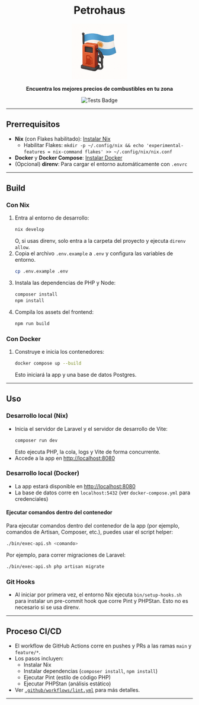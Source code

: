 <div align="center">

# Petrohaus

<img src="public/icon-512.png" alt="Petrohaus" height="150">

**Encuentra los mejores precios de combustibles en tu zona**

<p>
<img src="https://img.shields.io/github/actions/workflow/status/mayocca/petrohaus/lint.yml?label=tests" alt="Tests Badge">
</p>

</div>

---

## Prerrequisitos

-   **Nix** (con Flakes habilitado): [Instalar Nix](https://nixos.org/download.html)
    -   Habilitar Flakes: `mkdir -p ~/.config/nix && echo 'experimental-features = nix-command flakes' >> ~/.config/nix/nix.conf`
-   **Docker** y **Docker Compose**: [Instalar Docker](https://docs.docker.com/get-docker/)
-   (Opcional) **direnv**: Para cargar el entorno automáticamente con `.envrc`

---

## Build

### Con Nix

1. Entra al entorno de desarrollo:
    ```sh
    nix develop
    ```
    O, si usas direnv, solo entra a la carpeta del proyecto y ejecuta `direnv allow`.
1. Copia el archivo `.env.example` a `.env` y configura las variables de entorno.
    ```sh
    cp .env.example .env
    ```
1. Instala las dependencias de PHP y Node:
    ```sh
    composer install
    npm install
    ```
1. Compila los assets del frontend:
    ```sh
    npm run build
    ```

### Con Docker

1. Construye e inicia los contenedores:
    ```sh
    docker compose up --build
    ```
    Esto iniciará la app y una base de datos Postgres.

---

## Uso

### Desarrollo local (Nix)

-   Inicia el servidor de Laravel y el servidor de desarrollo de Vite:
    ```sh
    composer run dev
    ```
    Esto ejecuta PHP, la cola, logs y Vite de forma concurrente.
-   Accede a la app en [http://localhost:8080](http://localhost:8080)

### Desarrollo local (Docker)

-   La app estará disponible en [http://localhost:8080](http://localhost:8080)
-   La base de datos corre en `localhost:5432` (ver `docker-compose.yml` para credenciales)

#### Ejecutar comandos dentro del contenedor

Para ejecutar comandos dentro del contenedor de la app (por ejemplo, comandos de Artisan, Composer, etc.), puedes usar el script helper:

```sh
./bin/exec-api.sh <comando>
```

Por ejemplo, para correr migraciones de Laravel:

```sh
./bin/exec-api.sh php artisan migrate
```

### Git Hooks

-   Al iniciar por primera vez, el entorno Nix ejecuta `bin/setup-hooks.sh` para instalar un pre-commit hook que corre Pint y PHPStan. Esto no es necesario si se usa direnv.

---

## Proceso CI/CD

-   El workflow de GitHub Actions corre en pushes y PRs a las ramas `main` y `feature/*`.
-   Los pasos incluyen:
    -   Instalar Nix
    -   Instalar dependencias (`composer install`, `npm install`)
    -   Ejecutar Pint (estilo de código PHP)
    -   Ejecutar PHPStan (análisis estático)
-   Ver [`.github/workflows/lint.yml`](../.github/workflows/lint.yml) para más detalles.

---
